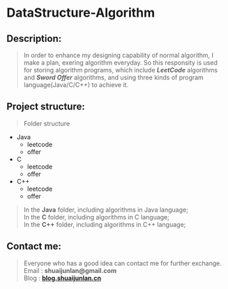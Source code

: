 # DataStructure-Algorithm
## Description:
> In order to enhance my designing capability of normal algorithm, I make a plan, exering
> algorithm everyday. So this responsity is used for storing algorithm programs, which include
> ___LeetCode___ algorithms and ___Sword Offer___ algorithms, and using three kinds of program
> language(Java/C/C++) to achieve it.

## Project structure:
> Folder structure

* Java
    * leetcode
    * offer
* C
    * leetcode
    * offer
* C++
    * leetcode
    * offer

> In the __Java__ folder, including algorithms in Java language;</br>
> In the __C__ folder, including algorithms in C language;</br>
> In the __C++__ folder, including algorithms in C++ language;

## Contact me:
> Everyone who has a good idea can contact me for further exchange.</br>
> Email : __shuaijunlan@gmail.com__ </br>
> Blog : __[blog.shuaijunlan.cn](http://blog.shuaijunlan.cn "Junlan Shuai's Blog")__